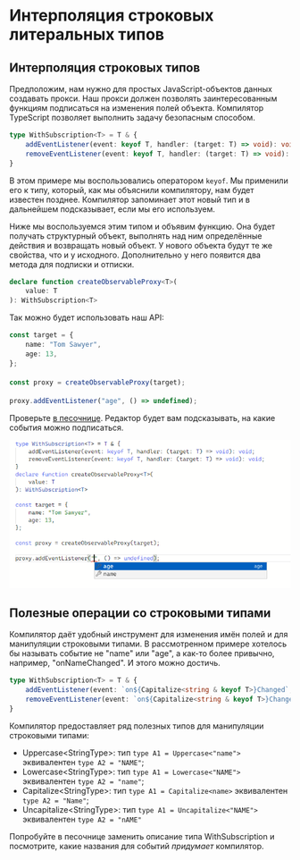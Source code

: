 # Интерполяция строковых литеральных типов

## Интерполяция строковых типов

Предположим, нам нужно для простых JavaScript-объектов данных создавать прокси. Наш прокси должен позволять заинтересованным функциям подписаться на изменения полей объекта. Компилятор TypeScript позволяет выполнить задачу безопасным способом.

```typescript
type WithSubscription<T> = T & {
    addEventListener(event: keyof T, handler: (target: T) => void): void;
    removeEventListener(event: keyof T, handler: (target: T) => void): void;
}
```

В этом примере мы воспользовались оператором `keyof`. Мы применили его к типу, который, как мы объяснили компилятору, нам будет известен позднее. Компилятор запоминает этот новый тип и в дальнейшем подсказывает, если мы его используем.

Ниже мы воспользуемся этим типом и объявим функцию. Она будет получать структурный объект, выполнять над ним определённые действия и возвращать новый объект. У нового объекта будут те же свойства, что и у исходного. Дополнительно у него появится два метода для подписки и отписки.

```typescript
declare function createObservableProxy<T>(
    value: T
): WithSubscription<T>
```

Так можно будет использовать наш API:

```typescript
const target = {
    name: "Tom Sawyer",
    age: 13,
};

const proxy = createObservableProxy(target);

proxy.addEventListener("age", () => undefined);

```

Проверьте [в песочнице](https://www.typescriptlang.org/play?#code/C4TwDgpgBA6glsAFgZQK4CMDOBjATnMYOAewDsAeAFQD4oBeKSqAMigG8AoKbqAQwBN+AUQBuEUsAAycTMHERcACghiJALigBrCCGIAzRgBooiXqX4AbBRsXBeuAOYRgGygEp6tEcTj83G718Abi4eXAgAW2IxUXEpGTlSBWVVFy0dfSMTM0trKFt7JzT3TyhAvwCffhCAXw4OfghsC3toPVRSbCIyKDwIXjkAeSwFEV50KwAFXGIADxAqakVQ7jGLVAhXDn9YBBQMHHxCEgoaeuwyWSg7R2d6dhWoUl4IzagAIkpiCKhkXgB3EAKd6GR68JwaACMAGZQTUQhwLqQrmAZvN7n0BhBhphRuMpmiQAVbsA3AjUXMQAA6ATCVLSWTyJTvcEQEH5Dx0WgdRp6OBJPwhIA). Редактор будет вам подсказывать, на какие события можно подписаться.

![intellisense](assets/Capture2.PNG)

## Полезные операции со строковыми типами

Компилятор даёт удобный инструмент для изменения имён полей и для манипуляции строковыми типами. В рассмотренном примере хотелось бы называть событие не "name" или "age", а как-то более привычно, например, "onNameChanged". И этого можно достичь.

```typescript
type WithSubscription<T> = T & {
    addEventListener(event: `on${Capitalize<string & keyof T>}Changed`, handler: (target: T) => void): void;
    removeEventListener(event: `on${Capitalize<string & keyof T>}Changed`, handler: (target: T) => void): void;
}
```

Компилятор предоставляет ряд полезных типов для манипуляции строковыми типами:

- Uppercase&lt;StringType>: тип `type A1 = Uppercase<"name">` эквивалентен `type A2 = "NAME"`;
- Lowercase&lt;StringType>: тип `type A1 = Lowercase<"NAME">` эквивалентен `type A2 = "name"`;
- Capitalize&lt;StringType>: тип `type A1 = Capitalize<name>` эквивалентен `type A2 = "Name"`;
- Uncapitalize&lt;StringType>: тип `type A1 = Uncapitalize<"NAME">` эквивалентен `type A2 = "nAME"`

Попробуйте в песочнице заменить описание типа WithSubscription и посмотрите, какие названия для событий *придумает* компилятор.
